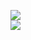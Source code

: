 [![](https://img.shields.io/badge/Made%20With-Github%20Spray-lightgrey.svg?style=for-the-badge&logo=github)](https://github.com/Annihil/github-spray#3950)  
[![](https://i.imgur.com/2DrTn0Z.gif)](https://github.com/Annihil/github-spray)